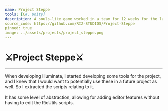 ```yaml
---
name: Project Steppe
tools: [C#, Unity]
description: A souls-like game worked in a team for 12 weeks for the last trimester of year 3
source_code: https://github.com/RIZ-STUDIOS/Project-Steppe
pinned: true
image: ../assets/projects/project_steppe.png
---
```


# ⚔️Project Steppe⚔️

---

When developing Illuminata, I started developing some tools for the project, and I knew that I would want to potentially use these in a future project as well. So I extracted the scripts relating to it.<br><br>
It has some level of abstraction, allowing for adding editor features without having to edit the RicUtils scripts.


<!-- [Source Code](https://github.com/App24/RicTools) -->